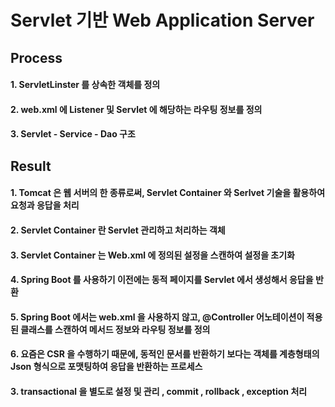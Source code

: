 # Servlet 기반 Web Application Server
## Process
#### 1. ServletLinster 를 상속한 객체를 정의
#### 2. web.xml 에 Listener 및 Servlet 에 해당하는 라우팅 정보를 정의
#### 3. Servlet - Service - Dao 구조

## Result
#### 1. Tomcat 은 웹 서버의 한 종류로써, Servlet Container 와 Serlvet 기술을 활용하여 요청과 응답을 처리
#### 2. Servlet Container 란 Servlet 관리하고 처리하는 객체
#### 3. Servlet Container 는 Web.xml 에 정의된 설정을 스캔하여 설정을 초기화
#### 4. Spring Boot 를 사용하기 이전에는 동적 페이지를 Servlet 에서 생성해서 응답을 반환
#### 5. Spring Boot 에서는 web.xml 을 사용하지 않고, @Controller 어노테이션이 적용된 클래스를 스캔하여 메서드 정보와 라우팅 정보를 정의
#### 6. 요즘은 CSR 을 수행하기 때문에, 동적인 문서를 반환하기 보다는 객체를 계층형태의 Json 형식으로 포맷팅하여 응답을 반환하는 프로세스
#### 3. transactional 을 별도로 설정 및 관리 , commit , rollback , exception 처리
